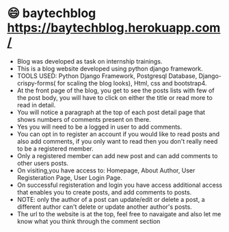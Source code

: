 # :smile: baytechblog   https://baytechblog.herokuapp.com/
* Blog was developed as task on internship trainings.
* This is a blog website developed using python django framework.
* TOOLS USED: Python Django Framework, Postgresql Database, Django-crispy-forms( for scaling the blog looks), Html, css and bootstrap4.
* At the front page of the blog, you get to see the posts lists with few of the post body, you will have to click on either the title or read more to read in detail. 
* You will notice a paragraph at the top of each post detail page that shows numbers of comments present on there.
* Yes you will need to be a logged in user to add comments. 
* You can opt in to register an account if you would like to read posts and also add comments, if you only want to read then you don't really need to be a registered member. 
* Only a registered member can add new post and can add comments to other users posts. 
* On visiting,you have access to: Homepage, About Author, User Registeration Page, User Login Page. 
* On successful registeration and login you have access additional access that enables you to create posts, and add comments to posts. 
* NOTE: only the author of a post can update/edit or delete a post, a different author can't delete or update another author's posts.
* The url to the website is at the top, feel free to navaigate and also let me know what you think through the comment section
